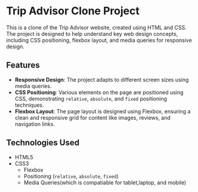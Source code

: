 # Trip Advisor Clone Project

This is a clone of the Trip Advisor website, created using HTML and CSS. The project is designed to help understand key web design concepts, including CSS positioning, flexbox layout, and media queries for responsive design.

## Features

- **Responsive Design**: The project adapts to different screen sizes using media queries.
- **CSS Positioning**: Various elements on the page are positioned using CSS, demonstrating `relative`, `absolute`, and `fixed` positioning techniques.
- **Flexbox Layout**: The page layout is designed using Flexbox, ensuring a clean and responsive grid for content like images, reviews, and navigation links.

## Technologies Used

- HTML5
- CSS3
  - Flexbox
  - Positioning (`relative`, `absolute`, `fixed`)
  - Media Queries(which is compatiable for tablet,laptop, and mobile)


